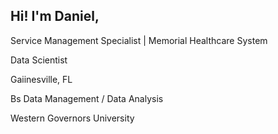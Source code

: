 ## Hi! I'm Daniel,

Service Management Specialist | Memorial Healthcare System

Data Scientist

Gaiinesville, FL

Bs Data Management / Data Analysis

Western Governors University
